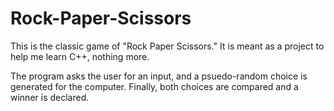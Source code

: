 # Rock-Paper-Scissors
This is the classic game of "Rock Paper Scissors." It is meant as a project to help me learn C++, nothing more.

The program asks the user for an input, and a psuedo-random choice is generated for the computer. Finally, both choices are compared and a winner is declared.
